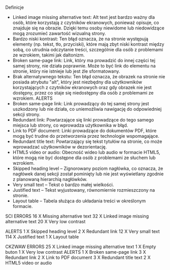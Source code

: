 Definicje
*  Linked image missing alternative text: Alt text jest bardzo ważny dla osób, które korzystają z czytników ekranowych, ponieważ opisuje, co znajduje się na obrazie. Dzięki temu osoby niewidome lub niedowidzące mogą zrozumieć zawartość wizualną strony.
*  Bardzo niski kontrast: Ten błąd oznacza, że na stronie występują elementy (np. tekst, tło, przyciski), które mają zbyt niski kontrast między sobą, co utrudnia odczytanie treści, szczególnie dla osób z problemami ze wzrokiem, takimi jak daltonizm.
*  Broken same-page link: Link, który ma prowadzić do innej części tej samej strony, nie działa poprawnie. Może to być link do elementu na stronie, który nie istnieje lub jest źle sformatowany.
*  Brak alternatywnego tekstu: Ten błąd oznacza, że obrazek na stronie nie posiada atrybutu "alt", który jest niezbędny dla użytkowników korzystających z czytników ekranowych oraz gdy obrazek nie jest dostępny, przez co staje się niedostępny dla osób z problemami ze wzrokiem.
ALERTS
*  Broken same-page link: Link prowadzący do tej samej strony jest uszkodzony lub nie działa, co uniemożliwia nawigację do odpowiedniej sekcji strony.
*  Redundant link: Powtarzające się linki prowadzące do tego samego miejsca lub strony, co wprowadza użytkownika w błąd.
*  Link to PDF document: Linki prowadzące do dokumentów PDF, które mogą być trudne do przetworzenia przez technologie wspomagające.
*  Redundant title text: Powtarzający się tekst tytułów na stronie, co może wprowadzać użytkowników w dezorientację.
*  HTML5 video or audio: Obecność wideo lub audio w formacie HTML5, które mogą nie być dostępne dla osób z problemami ze słuchem lub wzrokiem. 
* Skipped heading level – Zignorowany poziom nagłówka, co oznacza, że nagłówek danej sekcji został pominięty lub nie jest wyświetlany zgodnie z planowaną hierarchią nagłówków.
*  Very small text – Tekst o bardzo małej wielkości.
*  Justified text – Tekst wyjustowany, równomiernie rozmieszczony na stronie.
*  Layout table – Tabela służąca do układania treści w określonym formacie.

SCI 
ERRORS
16 X Missing alternative text
32 X Linked image missing alternative text
20 X Very low contrast

ALERTS 
1 X Skipped heading level
2 X Redundant link
12 X Very small text
114 X Justified text
1 X Layout table

CKZWAW
ERRORS
25 X Linked image missing alternative text
1 X Empty buton
1 X Very low contrast
ALERTS 
1 X Broken same-page link
3 X Redundant link
2 X Link to PDF document
3 X Redundant title text
2 X HTML5 video or audio
